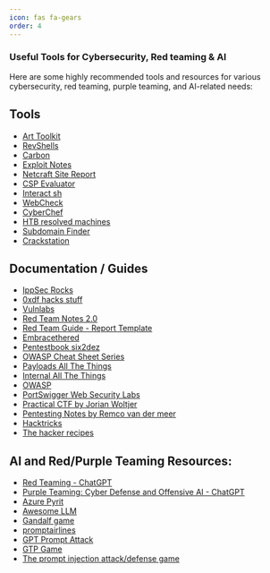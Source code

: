 ```yaml
---
icon: fas fa-gears
order: 4
---
```


### Useful Tools for Cybersecurity, Red teaming & AI

Here are some highly recommended tools and resources for various cybersecurity, red teaming, purple teaming, and AI-related needs:

## Tools

- <a href="https://arttoolkit.github.io/" target="_blank">Art Toolkit</a>
- <a href="https://www.revshells.com/" target="_blank">RevShells</a>
- <a href="https://carbon.now.sh/" target="_blank">Carbon</a>
- <a href="https://exploit-notes.hdks.org/" target="_blank">Exploit Notes</a>
- <a href="https://sitereport.netcraft.com/" target="_blank">Netcraft Site Report</a>
- <a href="https://csp-evaluator.withgoogle.com/" target="_blank">CSP Evaluator</a>
- <a href="https://app.interactsh.com/#/" target="_blank">Interact sh</a>
- <a href="https://web-check.xyz/" target="_blank">WebCheck</a>
- <a href="https://gchq.github.io/CyberChef/" target="_blank">CyberChef</a>
- <a href="https://htbmachines.github.io/" target="_blank">HTB resolved machines</a>
- <a href="https://subdomainfinder.c99.nl/" target="_blank">Subdomain Finder</a>
- <a href="https://crackstation.net/" target="_blank">Crackstation</a>


## Documentation / Guides 

- <a href="https://ippsec.rocks/?#" target="_blank">IppSec Rocks</a>
- <a href="https://0xdf.gitlab.io/" target="_blank">0xdf hacks stuff</a>
- <a href="https://vuln.dev/" target="_blank">Vulnlabs</a>
- <a href="https://dmcxblue.gitbook.io/red-team-notes-2-0" target="_blank">Red Team Notes 2.0</a>
- <a href="https://redteam.guide/docs/Templates/report_template/" target="_blank">Red Team Guide - Report Template</a>
- <a href="https://embracethered.com/blog/index.html" target="_blank">Embracethered</a>
- <a href="https://pentestbook.six2dez.com/" target="_blank">Pentestbook six2dez</a>
- <a href="https://cheatsheetseries.owasp.org/index.html" target="_blank">OWASP Cheat Sheet Series</a>
- <a href="https://swisskyrepo.github.io/PayloadsAllTheThings/" target="_blank">Payloads All The Things</a>
- <a href="https://swisskyrepo.github.io/InternalAllTheThings/" target="_blank">Internal All The Things</a>
- <a href="https://owasp.org/" target="_blank">OWASP</a>
- <a href="https://portswigger.net/web-security/all-labs" target="_blank">PortSwigger Web Security Labs</a>
- <a href="https://book.jorianwoltjer.com/" target="_blank">Practical CTF by Jorian Woltjer</a>
- <a href="https://notes.incendium.rocks/pentesting-notes" target="_blank">Pentesting Notes by Remco van der meer</a>
- <a href="https://book.hacktricks.xyz/" target="_blank">Hacktricks</a>
- <a href="https://www.thehacker.recipes/" target="_blank">The hacker recipes</a>


## AI and Red/Purple Teaming Resources:
- <a href="https://chatgpt.com/g/g-RUHY05lkN-rt-red-teaming" target="_blank">Red Teaming - ChatGPT</a>
- <a href="https://chatgpt.com/g/g-k11N973rt-pt-purple-teaming-cyber-defense-and-offensive" target="_blank">Purple Teaming: Cyber Defense and Offensive AI - ChatGPT</a>
- <a href="https://github.com/Azure/PyRIT" target="_blank">Azure Pyrit</a>
- <a href="https://github.com/Hannibal046/Awesome-LLM" target="_blank">Awesome LLM</a>
- <a href="https://gandalf.lakera.ai/baseline" target="_blank">Gandalf game</a>
- <a href="https://promptairlines.com/" target="_blank">promptairlines</a>
- <a href="https://gpa.43z.one/" target="_blank">GPT Prompt Attack</a>
- <a href="https://gpt.43z.one/" target="_blank">GTP Game</a>
- <a href="https://tensortrust.ai" target="_blank">The prompt injection attack/defense game</a>

